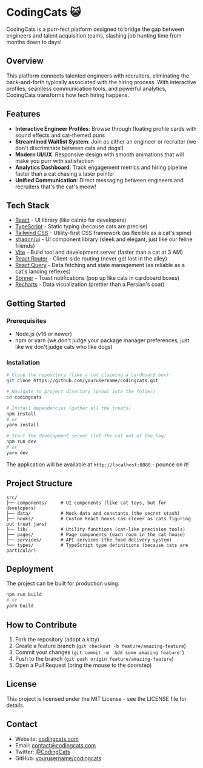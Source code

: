 
# CodingCats 😺

CodingCats is a purr-fect platform designed to bridge the gap between engineers and talent acquisition teams, slashing job hunting time from months down to days!

## Overview

This platform connects talented engineers with recruiters, eliminating the back-and-forth typically associated with the hiring process. With interactive profiles, seamless communication tools, and powerful analytics, CodingCats transforms how tech hiring happens.

## Features

- **Interactive Engineer Profiles**: Browse through floating profile cards with sound effects and cat-themed puns
- **Streamlined Waitlist System**: Join as either an engineer or recruiter (we don't discriminate between cats and dogs!)
- **Modern UI/UX**: Responsive design with smooth animations that will make you purr with satisfaction
- **Analytics Dashboard**: Track engagement metrics and hiring pipeline faster than a cat chasing a laser pointer
- **Unified Communication**: Direct messaging between engineers and recruiters that's the cat's meow!

## Tech Stack

- [React](https://reactjs.org/) - UI library (like catnip for developers)
- [TypeScript](https://www.typescriptlang.org/) - Static typing (because cats are precise)
- [Tailwind CSS](https://tailwindcss.com/) - Utility-first CSS framework (as flexible as a cat's spine)
- [shadcn/ui](https://ui.shadcn.com/) - UI component library (sleek and elegant, just like our feline friends)
- [Vite](https://vitejs.dev/) - Build tool and development server (faster than a cat at 3 AM)
- [React Router](https://reactrouter.com/) - Client-side routing (never get lost in the alley)
- [React Query](https://tanstack.com/query/latest) - Data fetching and state management (as reliable as a cat's landing reflexes)
- [Sonner](https://sonner.emilkowal.ski/) - Toast notifications (pop up like cats in cardboard boxes)
- [Recharts](https://recharts.org/) - Data visualization (prettier than a Persian's coat)

## Getting Started

### Prerequisites

- Node.js (v16 or newer)
- npm or yarn (we don't judge your package manager preferences, just like we don't judge cats who like dogs)

### Installation

```bash
# Clone the repository (like a cat claiming a cardboard box)
git clone https://github.com/yourusername/codingcats.git

# Navigate to project directory (prowl into the folder)
cd codingcats

# Install dependencies (gather all the treats)
npm install
# or
yarn install

# Start the development server (let the cat out of the bag)
npm run dev
# or
yarn dev
```

The application will be available at `http://localhost:8080` - pounce on it!

## Project Structure

```
src/
├── components/     # UI components (like cat toys, but for developers)
├── data/           # Mock data and constants (the secret stash)
├── hooks/          # Custom React hooks (as clever as cats figuring out treat jars)
├── lib/            # Utility functions (cat-like precision tools)
├── pages/          # Page components (each room in the cat house)
├── services/       # API services (the food delivery system)
└── types/          # TypeScript type definitions (because cats are particular)
```

## Deployment

The project can be built for production using:

```bash
npm run build
# or
yarn build
```

## How to Contribute

1. Fork the repository (adopt a kitty)
2. Create a feature branch (`git checkout -b feature/amazing-feature`)
3. Commit your changes (`git commit -m 'Add some amazing feature'`)
4. Push to the branch (`git push origin feature/amazing-feature`)
5. Open a Pull Request (bring the mouse to the doorstep)

## License

This project is licensed under the MIT License - see the LICENSE file for details.

## Contact

- Website: [codingcats.com](https://codingcats.com)
- Email: contact@codingcats.com
- Twitter: [@CodingCats](https://twitter.com/CodingCats)
- GitHub: [yourusername/codingcats](https://github.com/yourusername/codingcats)
